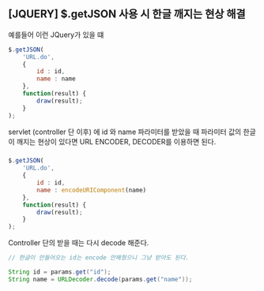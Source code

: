 ## [JQUERY] \$.getJSON 사용 시 한글 깨지는 현상 해결

예를들어 이런 JQuery가 있을 떄

```javascript
$.getJSON(
    'URL.do',
    {
        id : id,
        name : name
    },
    function(result) {
        draw(result);
    }
);
```

servlet (controller 단 이후) 에 id 와 name 파라미터를 받았을 때
파라미터 값의 한글이 깨지는 현상이 있다면 URL ENCODER, DECODER를 이용하면 된다.

### 

```javascript
$.getJSON(
    'URL.do',
    {
        id : id,
        name : encodeURIComponent(name)
    },
    function(result) {
        draw(result);
    }
);
```

Controller 단의 받을 때는 다시 decode 해준다.
```java
// 한글이 안들어오는 id는 encode 안해줬으니 그냥 받아도 된다.

String id = params.get("id");
String name = URLDecoder.decode(params.get("name"));
```